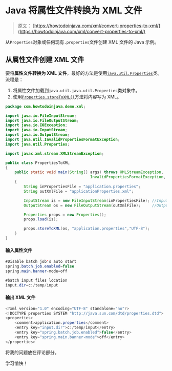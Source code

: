# Java 将属性文件转换为 XML 文件

> 原文： [https://howtodoinjava.com/xml/convert-properties-to-xml/](https://howtodoinjava.com/xml/convert-properties-to-xml/)

从`Properties`对象或任何现有`.properties`文件创建 XML 文件的 Java 示例。

## 从属性文件创建 XML 文件

要将**属性文件转换为 XML 文件**，最好的方法是使用[`java.util.Properties`](https://docs.oracle.com/javase/10/docs/api/java/util/Properties.html)类。 流程是：

1.  将属性文件加载到`java.util.java.util.Properties`类对象中。
2.  使用[`Properties.storeToXML()`](https://docs.oracle.com/javase/10/docs/api/java/util/Properties.html#storeToXML(java.io.OutputStream,java.lang.String))方法将内容写为 XML。

```java
package com.howtodoinjava.demo.xml;

import java.io.FileInputStream;
import java.io.FileOutputStream;
import java.io.IOException;
import java.io.InputStream;
import java.io.OutputStream;
import java.util.InvalidPropertiesFormatException;
import java.util.Properties;

import javax.xml.stream.XMLStreamException;

public class PropertiesToXML 
{
	public static void main(String[] args) throws XMLStreamException, 
                                     InvalidPropertiesFormatException, IOException 
	{
		String inPropertiesFile = "application.properties";
		String outXmlFile = "applicationProperties.xml";

		InputStream is = new FileInputStream(inPropertiesFile);	//Input file
		OutputStream os = new FileOutputStream(outXmlFile);		//Output file

		Properties props = new Properties();
		props.load(is);

		props.storeToXML(os, "application.properties","UTF-8");
	}
}

```

#### 输入属性文件

```java
#Disable batch job's auto start 
spring.batch.job.enabled=false
spring.main.banner-mode=off

#batch input files location
input.dir=c:/temp/input

```

#### 输出 XML 文件

```java
<?xml version="1.0" encoding="UTF-8" standalone="no"?>
<!DOCTYPE properties SYSTEM "http://java.sun.com/dtd/properties.dtd">
<properties>
	<comment>application.properties</comment>
	<entry key="input.dir">c:/temp/input</entry>
	<entry key="spring.batch.job.enabled">false</entry>
	<entry key="spring.main.banner-mode">off</entry>
</properties>

```

将我的问题放在评论部分。

学习愉快！